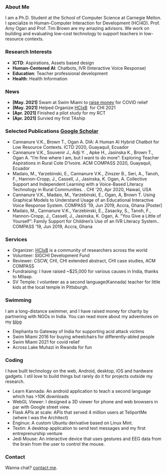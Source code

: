 ### About Me

I am a Ph.D. Student at the School of Computer Science at Carnegie Mellon. I specialize in Human-Computer Interaction for Development (HCI4D). Prof. Amy Ogan and Prof. Tim Brown are my amazing advisors. We work on building and evaluating low-cost technology to support teachers in low-resource contexts.

### Research Interests

* **ICTD**: Aspirations, Assets based design
* **Human-Centered AI**: Chatbots, IVR (Interactive Voice Response)
* **Education**: Teacher professional development
* **Health**: Health Information

### News

* **[May. 2021]** Swam at Swim Miami to [raise money](https://milaap.org/fundraisers/swim-oxygen-india-vikram) for COVID relief
* **[May. 2021]** Helped Organize [HCIxB](hcixb.org)  for CHI 2021
* **[Apr. 2021]** Finished a pilot study for my RCT
* **[Apr. 2021]** Survied my first TAship

### Selected Publications [Google Scholar](https://scholar.google.com/citations?user=HVuuUzwAAAAJ&hl=en)

* Cannanure V.K., Brown T., Ogan A. DIA: A Human AI Hybrid Chatbot for Low Resource Contexts. ICTD 2020, Guayaquil, Ecuador
* Cannanure V.K., Souvenir J., Adji Y. , Apke H., Jasinska K., Brown T., Ogan A. ”I’m fine where I am, but I want to do more”: Exploring Teacher Aspirations in Rural Cote D’Ivoire. ACM COMPASS 2020, Guayaquil, Ecuador
* Madaio, M., Yarzebinski, E., Cannanure V.K., Zinszer B., Seri, A., Tanoh, F., Hannon-Cropp, J., Cassell, J., Jasinska, K. Ogan, A. Collective Support and Independent Learning with a Voice-Based Literacy Technology in Rural Communities. . CHI ’20, Apr 2020, Hawaii, USA
* Cannanure V.K., Madaio, M., Yarzebinski, E., Ogan, A, Brown T. Using Graphical Models to Understand Usage of an Educational Interactive Voice Response System. COMPASS ’19, Jun 2019, Accra, Ghana [Poster]
* Madaio, M., Cannanure V.K., Yarzebinski, E., Zasacky, S., Tanoh, F., Hannon-Cropp, J., Cassell, J., Jasinska, K. Ogan, A. ”You Give a Little of Yourself”: Family Support for Children’s Use of an IVR Literacy System.. COMPASS ’19, Jun 2019, Accra, Ghana

### Services

- Organizer: [HCIxB](hcixb.org) is a community of researchers across the world
- Volunteer: SIGCHI Development Fund
- Reviewer: CSCW, CHI, CHI extended abstract, CHI case studies, ACM COMPASS
- Fundraising: I have raised ~$25,000 for various causes in India, thanks to Milaap.
- SV Temple: I volunteer as a second language(Kannada) teacher for little kids at the local temple in Pittsburgh.

### Swimming
I am a long-distance swimmer, and I have raised money for charity by partnering with NGOs in India. You can read more about my adventures on my [blog](https://kmarkiv.wordpress.com/2017/06/21/swimming-10-miles-from-elephanta-island-to-gateway-of-india-for-acid-attack/)

* Elephanta to Gateway of India for supporting acid attack victims
* Swim Miami 2016 for buying wheelchairs for differently-abled people
* Swim Miami 2021 for covid relief 
* Across Lake Muhazi in Rwanda for fun

### Coding
I have built technology on the web, Android, desktop, iOS and hardware gadgets. I stil love to build things but rarely do it for projects outside my research. 

* Learn Kannada: An android application to teach a second language which has >10K downloads
* WebGL Viewer: I designed a 3D viewer for phone and web browsers in par with Google street view. 
* Flask APIs at scale: APIs that served 4 million users at TeliportMe (where I was the Architect)
* Enginux: A custom Ubuntu derivative based on Linux Mint.
* Textin: A desktop application to send text messages and my first entreprenurship venture 
* Jedi Mouse: An interactive device that uses gestures and EEG data from the brain from the user to control the mouse.



###  Contact

Wanna chat? [contact me](mailto:kmarkiv@cmu.edu).
